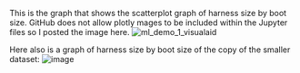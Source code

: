 This is the graph that shows the scatterplot graph of harness size by boot size. GitHub does not allow plotly mages to be included within the Jupyter files so I posted the image here.
![ml_demo_1_visualaid](https://user-images.githubusercontent.com/97987692/224391635-ca47403d-fe38-4cfc-857c-da8ebc806fae.PNG)

Here also is a graph of harness size by boot size of the copy of the smaller dataset:
![image](https://user-images.githubusercontent.com/97987692/224393519-13619882-fe98-4199-9cfc-53be0efb8736.png)
